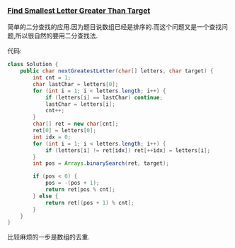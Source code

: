 ### [Find Smallest Letter Greater Than Target](https://leetcode.com/problems/find-smallest-letter-greater-than-target/description/)

简单的二分查找的应用.因为题目说数组已经是排序的.而这个问题又是一个查找问题,所以很自然的要用二分查找法.

代码:


```Java
class Solution {
    public char nextGreatestLetter(char[] letters, char target) {
        int cnt = 1;
        char lastChar = letters[0];
        for (int i = 1; i < letters.length; i++) {
            if (letters[i] == lastChar) continue;
            lastChar = letters[i];
            cnt++;
        }
        char[] ret = new char[cnt];
        ret[0] = letters[0];
        int idx = 0;
        for (int i = 1; i < letters.length; i++) {
            if (letters[i] != ret[idx]) ret[++idx] = letters[i];
        }
        int pos = Arrays.binarySearch(ret, target);

        if (pos < 0) {
            pos = -(pos + 1);
            return ret[pos % cnt];
        } else {
            return ret[(pos + 1) % cnt];
        }
    }
}
```

比较麻烦的一步是数组的去重.
